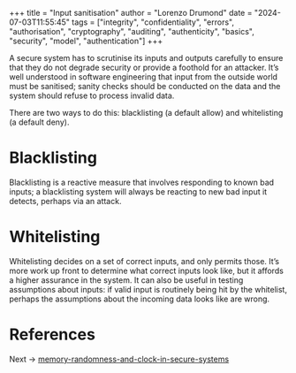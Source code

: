 +++
title = "Input sanitisation"
author = "Lorenzo Drumond"
date = "2024-07-03T11:55:45"
tags = ["integrity",  "confidentiality",  "errors",  "authorisation",  "cryptography",  "auditing",  "authenticity",  "basics",  "security",  "model",  "authentication"]
+++



A secure system has to scrutinise its inputs and outputs carefully to ensure that they do not degrade security or provide a foothold for an attacker. It’s well understood in software engineering that input from the outside world must be sanitised; sanity checks should be conducted on the data and the system should refuse to process invalid data.

There are two ways to do this: blacklisting (a default allow) and whitelisting (a default deny).

# Blacklisting

Blacklisting is a reactive measure that involves responding to known bad inputs; a blacklisting system will always be reacting to new bad input it detects, perhaps via an attack.

# Whitelisting

Whitelisting decides on a set of correct inputs, and only permits those. It’s more work up front to determine what correct inputs look like, but it affords a higher assurance in the system. It can also be useful in testing assumptions about inputs: if valid input is routinely being hit by the whitelist, perhaps the assumptions about the incoming data looks like are wrong.

# References

Next -> [memory-randomness-and-clock-in-secure-systems](/wiki/memory-randomness-and-clock-in-secure-systems/)
